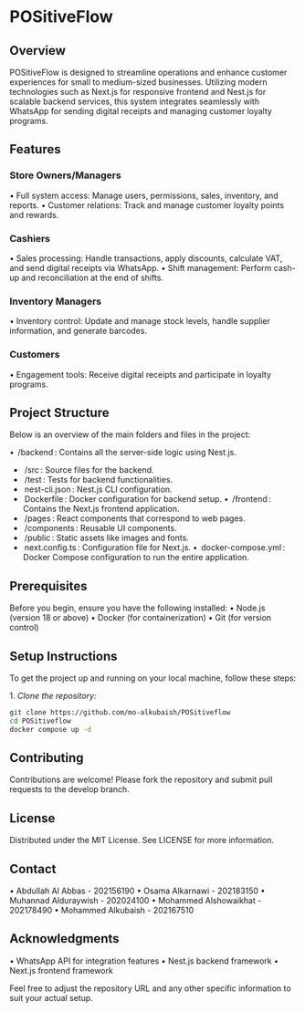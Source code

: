 # POSitiveFlow

## Overview

POSitiveFlow is designed to streamline operations and enhance customer experiences for small to medium-sized businesses. Utilizing modern technologies such as Next.js for responsive frontend and Nest.js for scalable backend services, this system integrates seamlessly with WhatsApp for sending digital receipts and managing customer loyalty programs.

## Features

### Store Owners/Managers
•⁠  ⁠Full system access: Manage users, permissions, sales, inventory, and reports.
•⁠  ⁠Customer relations: Track and manage customer loyalty points and rewards.

### Cashiers
•⁠  ⁠Sales processing: Handle transactions, apply discounts, calculate VAT, and send digital receipts via WhatsApp.
•⁠  ⁠Shift management: Perform cash-up and reconciliation at the end of shifts.

### Inventory Managers
•⁠  ⁠Inventory control: Update and manage stock levels, handle supplier information, and generate barcodes.

### Customers
•⁠  ⁠Engagement tools: Receive digital receipts and participate in loyalty programs.

## Project Structure

Below is an overview of the main folders and files in the project:

•⁠  ⁠⁠ /backend ⁠: Contains all the server-side logic using Nest.js.
  - ⁠ /src ⁠: Source files for the backend.
  - ⁠ /test ⁠: Tests for backend functionalities.
  - ⁠ nest-cli.json ⁠: Nest.js CLI configuration.
  - ⁠ Dockerfile ⁠: Docker configuration for backend setup.
•⁠  ⁠⁠ /frontend ⁠: Contains the Next.js frontend application.
  - ⁠ /pages ⁠: React components that correspond to web pages.
  - ⁠ /components ⁠: Reusable UI components.
  - ⁠ /public ⁠: Static assets like images and fonts.
  - ⁠ next.config.ts ⁠: Configuration file for Next.js.
•⁠  ⁠⁠ docker-compose.yml ⁠: Docker Compose configuration to run the entire application.

## Prerequisites

Before you begin, ensure you have the following installed:
•⁠  ⁠Node.js (version 18 or above)
•⁠  ⁠Docker (for containerization)
•⁠  ⁠Git (for version control)

## Setup Instructions

To get the project up and running on your local machine, follow these steps:

1.⁠ ⁠*Clone the repository:*

   ```bash
   git clone https://github.com/mo-alkubaish/POSitiveflow
   cd POSitiveflow
   docker compose up -d
   ```

## Contributing
Contributions are welcome! Please fork the repository and submit pull requests to the develop branch.

## License
Distributed under the MIT License. See LICENSE for more information.

## Contact
•⁠  ⁠Abdullah Al Abbas - 202156190
•⁠  ⁠Osama Alkarnawi - 202183150
•⁠  ⁠Muhannad Alduraywish - 202024100
•⁠  ⁠Mohammed Alshowaikhat - 202178490
•⁠  ⁠Mohammed Alkubaish - 202167510

## Acknowledgments
•⁠  ⁠WhatsApp API for integration features
•⁠  ⁠Nest.js backend framework
•⁠  ⁠Next.js frontend framework


Feel free to adjust the repository URL and any other specific information to suit your actual setup.
